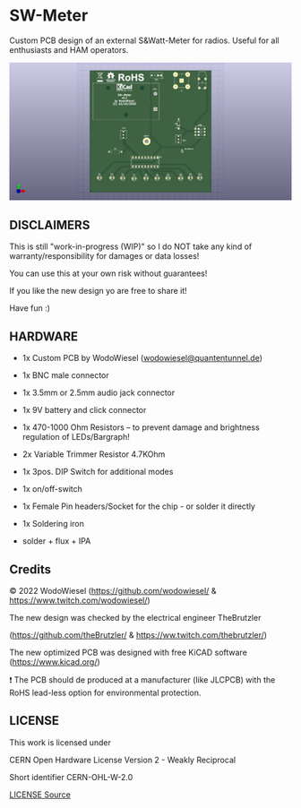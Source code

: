 # SW-Meter

Custom PCB design of an external S&amp;Watt-Meter for radios. Useful for all enthusiasts and HAM operators.

![PCB](/docs/swmeter-3d-front.png)

## DISCLAIMERS

This is still "work-in-progress (WIP)" so I do NOT take any kind of warranty/responsibility for damages or data losses!

You can use this at your own risk without guarantees!

If you like the new design yo are free to share it!

Have fun :)

## HARDWARE

- 1x Custom PCB by WodoWiesel (wodowiesel@quantentunnel.de)

- 1x BNC male connector

- 1x 3.5mm or 2.5mm audio jack connector

 - 1x 9V battery and click connector

- 1x 470-1000 Ohm Resistors – to prevent damage and brightness regulation of LEDs/Bargraph!

- 2x Variable Trimmer Resistor 4.7KOhm

- 1x 3pos. DIP Switch for additional modes

- 1x on/off-switch

- 1x Female Pin headers/Socket for the chip - or solder it directly


- 1x Soldering iron

- solder + flux + IPA

## Credits

©️ 2022 WodoWiesel (https://github.com/wodowiesel/ & https://www.twitch.com/wodowiesel/)

The new design was checked by the electrical engineer TheBrutzler

(https://github.com/theBrutzler/ & https://ww.twitch.com/thebrutzler/)

The new optimized PCB was designed with free KiCAD software (https://www.kicad.org/)

❗ The PCB should de produced at a manufacturer (like JLCPCB) with the RoHS lead-less option for environmental protection.

## LICENSE

This work is licensed under

CERN Open Hardware License Version 2 - Weakly Reciprocal

Short identifier CERN-OHL-W-2.0

[LICENSE Source](https://spdx.org/licenses/CERN-OHL-W-2.0.html)
